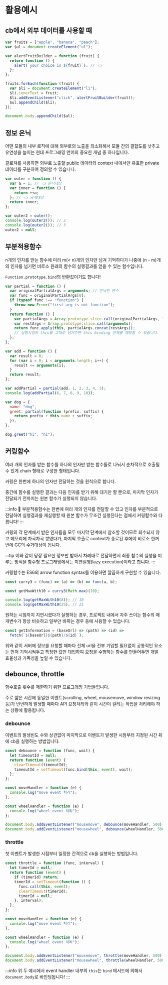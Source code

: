 # 활용예시

## cb에서 외부 데이터를 사용할 때

```js
var fruits = ["apple", "banana", "peach"];
var $ul = document.createElement("ul");

var alertFruitBuilder = function (fruit) {
  return function () {
    alert(`your choice is ${fruit}`); // 👈
  };
};

fruits.forEach(function (fruit) {
  var $li = document.createElement("li");
  $li.innerText = fruit;
  $li.addEventListener("click", alertFruitBuilder(fruit));
  $ul.appendChild($li);
});

document.body.appendChild($ul);
```

## 정보 은닉

어떤 모듈의 내부 로직에 대해 외부로의 노출을 최소화해서 모듈 간의 결합도를 낮추고 유연성을 높이는 현대 프로그래밍 언어의 중요한 개념 중 하나입니다.

클로져를 사용하면 외부로 노출할 public 데이터와 context 내에서만 유효한 private 데이터를 구분하여 정의할 수 있습니다.

```js
var outer = function () {
  var a = 1; // 👈 은닉대상
  var inner = function () {
    return ++a;
  }; // 👈 공개대상
  return inner;
};

var outer2 = outer();
console.log(outer2()); // 2
console.log(outer2()); // 3
outer2 = null;
```

## 부분적용함수

n개의 인자를 받는 함수에 미리 m(< n)개의 인자만 넘겨 기억하다가 나중에 (n - m)개의 인자를 넘기면 비로소 원래의 함수의 실행결과를 얻을 수 있는 함수입니다.

`Function.prototype.bind`의 반환값이기도 합니다!

```js
var partial = function () {
  var originalPartialArgs = arguments; // 은닉된 변수
  var func = originalPartialArgs[0];
  if (typeof func !== "function") {
    throw new Error("first arg is not function");
  }
  return function () {
    var partialArgs = Array.prototype.slice.call(originalPartialArgs, 1);
    var restArgs = Array.prototype.slice.call(arguments);
    return func.apply(this, partialArgs.concat(restArgs));
    // 실행시점의 this를 그대로 넘겨주면 this binding 문제를 예방할 수 있습니다.
  };
};
```

```js
var add = function () {
  var result = 0;
  for (var i = 0; i < arguments.length; i++) {
    result += arguments[i];
  }
  return result;
};

var addPartial = partial(add, 1, 2, 3, 4, 5);
console.log(addPartial(6, 7, 8, 9, 10));
```

```js
var dog = {
  name: "dog",
  greet: partial(function (prefix, suffix) {
    return prefix + this.name + suffix;
  }),
};

dog.greet("hi", "hi");
```

## 커링함수

여러 개의 인자를 받는 함수를 하나의 인자만 받는 함수들로 나눠서 순차적으로 호출될 수 있게 chain 형태로 구성한 형태입니다.

커링은 한번에 하나의 인자만 전달하는 것을 원칙으로 합니다.

중간에 함수를 실행한 결과는 다음 인자를 받기 위해 대기만 할 뿐으로, 마지막 인자가 전달되기 전까지는 원본 함수가 실행되지 않습니다.

:::info 🚨
부분적용함수는 한번에 여러 개의 인자를 전달할 수 있고 인자를 부분적으로 전달하여 실행결과를 재실행할 때 원본 함수가 무조건 실행된다는 점에서 커링함수와 다릅니다!
:::

커링의 각 단계에서 받은 인자들을 모두 마지막 단계에서 참조할 것이므로 회수되지 않고 메모리에 차곡차곡 쌓였다가, 마지막 호출로 context가 종료된 후에야 비로소 한꺼번에 GC의 수거대상이 됩니다.

:::tip
이와 같이 당장 필요한 정보만 받아서 차례대로 전달하면서 최종 함수의 실행을 미루는 방식을 함수형 프로그래밍에서는 지연실행(lazy execution)이라고 합니다.
:::

커링함수는 ES6의 arrow function syntax를 이용하면 깔끔하게 구현할 수 있습니다.

```js
const curry3 = (func) => (a) => (b) => func(a, b);
```

```js
const getMaxWith10 = curry3(Math.max)(10);

console.log(getMaxWith10(8)); // 10
console.log(getMaxWith10(25); // 25
```

원하는 시점까지 지연시켰다가 실행하는 경우, 프로젝트 내에서 자주 쓰이는 함수의 매개변수가 항상 비슷하고 일부만 바뀌는 경우 등에 사용할 수 있습니다.

```js
const getInformation = (baseUrl) => (path) => (id) =>
  fetch(`${baseUrl}${path}/${id}`);
```

위와 같이 서버에 정보를 요청할 때마다 전체 url을 전부 기입할 필요없이 공통적인 요소는 먼저 기억시켜두고 특정한 값만 대입하여 요청을 수행하는 함수를 만들어두면 개발 효율성과 가독성을 높일 수 있습니다.

## debounce, throttle

함수호출 횟수를 제한하기 위한 프로그래밍 기법들입니다.

주로 짧은 시간에 동일한 이벤트(scrolling, wheel, mousemove, window resizing 등)가 빈번하게 발생할 때마다 API 요청처리와 같이 시간이 걸리는 작업을 처리해야 하는 상황에 활용됩니다.

### debounce

이벤트의 발생빈도 수와 상관없이 마지막으로 이벤트가 발생한 시점부터 지정된 시간 뒤에 cb을 실행하는 방법입니다.

```js
const debounce = function (func, wait) {
  let timeoutId = null;
  return function (event) {
    clearTimeout(timeoutId);
    timeoutId = setTimeout(func.bind(this, event), wait);
  };
};
```

```js
const moveHandler = function (e) {
  console.log("move event 처리");
};

const wheelHandler = function (e) {
  console.log("wheel event 처리");
};

document.body.addEventListener("mousemove", debounce(moveHandler, 500));
document.body.addEventListener("mousewheel", debounce(wheelHandler, 500));
```

### throttle

첫 이벤트가 발생한 시점부터 일정한 간격으로 cb을 실행하는 방법입니다.

```js
const throttle = function (func, interval) {
  let timerId = null;
  return function (event) {
    if (timerId) return;
    timerId = setTimeout(function () {
      func.call(this, event);
      clearTimeout(timerId);
      timerId = null;
    }, interval);
  };
};
```

```js
const moveHandler = function (e) {
  console.log("move event 처리");
};

const wheelHandler = function (e) {
  console.log("wheel event 처리");
};

document.body.addEventListener("mousemove", throttle(moveHandler, 500));
document.body.addEventListener("mousewheel", throttle(wheelHandler, 500));
```

:::info
위 두 예시에서 event handler 내부의 `this`는 `bind` 메서드에 의해서 `document.body`로 바인딩됩니다!
:::

